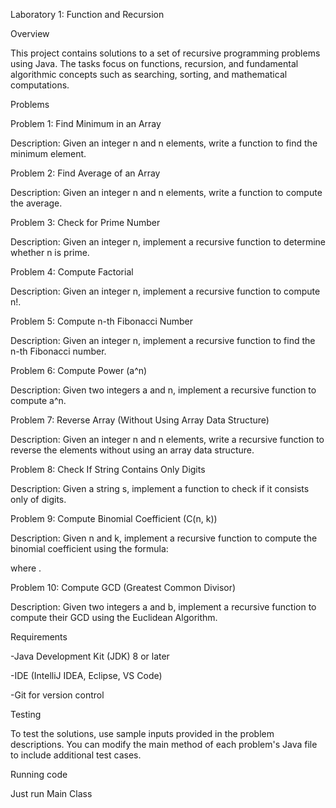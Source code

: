 Laboratory 1: Function and Recursion

Overview

This project contains solutions to a set of recursive programming problems using Java. The tasks focus on functions, recursion, and fundamental algorithmic concepts such as searching, sorting, and mathematical computations.

Problems

Problem 1: Find Minimum in an Array

Description: Given an integer n and n elements, write a function to find the minimum element.

Problem 2: Find Average of an Array

Description: Given an integer n and n elements, write a function to compute the average.

Problem 3: Check for Prime Number

Description: Given an integer n, implement a recursive function to determine whether n is prime.

Problem 4: Compute Factorial

Description: Given an integer n, implement a recursive function to compute n!.

Problem 5: Compute n-th Fibonacci Number

Description: Given an integer n, implement a recursive function to find the n-th Fibonacci number.

Problem 6: Compute Power (a^n)

Description: Given two integers a and n, implement a recursive function to compute a^n.

Problem 7: Reverse Array (Without Using Array Data Structure)

Description: Given an integer n and n elements, write a recursive function to reverse the elements without using an array data structure.

Problem 8: Check If String Contains Only Digits

Description: Given a string s, implement a function to check if it consists only of digits.

Problem 9: Compute Binomial Coefficient (C(n, k))

Description: Given n and k, implement a recursive function to compute the binomial coefficient using the formula:

where .

Problem 10: Compute GCD (Greatest Common Divisor)

Description: Given two integers a and b, implement a recursive function to compute their GCD using the Euclidean Algorithm.

Requirements

-Java Development Kit (JDK) 8 or later

-IDE (IntelliJ IDEA, Eclipse, VS Code)

-Git for version control

Testing

To test the solutions, use sample inputs provided in the problem descriptions. You can modify the main method of each problem's Java file to include additional test cases.

Running code

Just run Main Class
